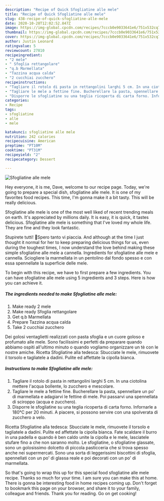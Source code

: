 ```yaml
---
description: "Recipe of Quick Sfogliatine alle mele"
title: "Recipe of Quick Sfogliatine alle mele"
slug: 438-recipe-of-quick-sfogliatine-alle-mele
date: 2020-10-28T12:02:52.847Z
image: https://img-global.cpcdn.com/recipes/7cccb0e9033641e6/751x532cq70/sfogliatine-alle-mele-recipe-main-photo.jpg
thumbnail: https://img-global.cpcdn.com/recipes/7cccb0e9033641e6/751x532cq70/sfogliatine-alle-mele-recipe-main-photo.jpg
cover: https://img-global.cpcdn.com/recipes/7cccb0e9033641e6/751x532cq70/sfogliatine-alle-mele-recipe-main-photo.jpg
author: Justin Leonard
ratingvalue: 5
reviewcount: 27810
recipeingredient:
- "2 mele"
- " Sfoglia rettangolare"
- "q.b Marmellata"
- "Tazzina acqua calda"
- "2 cucchiai zucchero"
recipeinstructions:
- "Tagliare il rotolo di pasta in rettangolini larghi 5 cm. In una ciotolina mettere l&#39;acqua bollente, lo zucchero e mescolare."
- "Tagliare le mele a fettine fine. Bucherellare la pasta, spennellare un po&#39; di marmellata e adagiarvi le fettine di mele. Poi passarvi una spennellata di sciroppo (acqua e zucchero)."
- "Disporre le sfogliatine su una teglia ricoperta di carta forno. Infornarle a 180°C per 20 minuti. A piacere, si possono servire con una spolverata di zucchero a velo."
categories:
- Recipe
tags:
- sfogliatine
- alle
- mele

katakunci: sfogliatine alle mele 
nutrition: 242 calories
recipecuisine: American
preptime: "PT10M"
cooktime: "PT31M"
recipeyield: "2"
recipecategory: Dessert

---
```



![Sfogliatine alle mele](https://img-global.cpcdn.com/recipes/7cccb0e9033641e6/751x532cq70/sfogliatine-alle-mele-recipe-main-photo.jpg)

Hey everyone, it is me, Dave, welcome to our recipe page. Today, we're going to prepare a special dish, sfogliatine alle mele. It is one of my favorites food recipes. This time, I'm gonna make it a bit tasty. This will be really delicious.

Sfogliatine alle mele is one of the most well liked of recent trending meals on earth. It's appreciated by millions daily. It is easy, it is quick, it tastes delicious. Sfogliatine alle mele is something that I've loved my whole life. They are fine and they look fantastic.

Stupirete tutti! 🍎Spero tanto vi piaccia. And although at the time I just thought it normal for her to keep preparing delicious things for us, even during the toughest times, I now understand the love behind making these simple sfogliatine alle mele a cannella. Ingredients for sfogliatine alle mele e cannella. Sciogliere la marmellata in un pentolino dal fondo spesso e con essa spennellate la superficie delle mele.


To begin with this recipe, we have to first prepare a few ingredients. You can have sfogliatine alle mele using 5 ingredients and 3 steps. Here is how you can achieve it.

<!--inarticleads1-->

##### The ingredients needed to make Sfogliatine alle mele:

1. Make ready 2 mele
1. Make ready  Sfoglia rettangolare
1. Get q.b Marmellata
1. Prepare Tazzina acqua calda
1. Take 2 cucchiai zucchero


Dei golosi ventaglietti realizzati con pasta sfoglia e un cuore goloso e profumato alle mele. Sono facilissimi e perfetti da preparare quando abbiamo ospiti all&#39;ultimo minuto o quando vogliamo organizzare un tè con le nostre amiche. Ricetta Sfogliatine alla tedesca: Sbucciate le mele, rimuovete il torsolo e tagliatele a dadini. Pulite ed affettate la cipolla bianca. 

<!--inarticleads2-->

##### Instructions to make Sfogliatine alle mele:

1. Tagliare il rotolo di pasta in rettangolini larghi 5 cm. In una ciotolina mettere l&#39;acqua bollente, lo zucchero e mescolare.
1. Tagliare le mele a fettine fine. Bucherellare la pasta, spennellare un po&#39; di marmellata e adagiarvi le fettine di mele. Poi passarvi una spennellata di sciroppo (acqua e zucchero).
1. Disporre le sfogliatine su una teglia ricoperta di carta forno. Infornarle a 180°C per 20 minuti. A piacere, si possono servire con una spolverata di zucchero a velo.


Ricetta Sfogliatine alla tedesca: Sbucciate le mele, rimuovete il torsolo e tagliatele a dadini. Pulite ed affettate la cipolla bianca. Fate scaldare il burro in una padella e quando è ben caldo unite la cipolla e le mele, lasciatele stufare fino a che non saranno molto. Le sfogliatine, o sfogliatine glassate, sono un golosissimo dolcetto di piccola pasticceria che si trova spesso anche nei supermercati. Sono una sorta di leggerissimi biscottini di sfoglia, spennellati con un po&#39; di glassa reale e poi decorati con un po&#39; di marmellata. 

So that's going to wrap this up for this special food sfogliatine alle mele recipe. Thanks so much for your time. I am sure you can make this at home. There is gonna be interesting food in home recipes coming up. Don't forget to bookmark this page on your browser, and share it to your family, colleague and friends. Thank you for reading. Go on get cooking!
